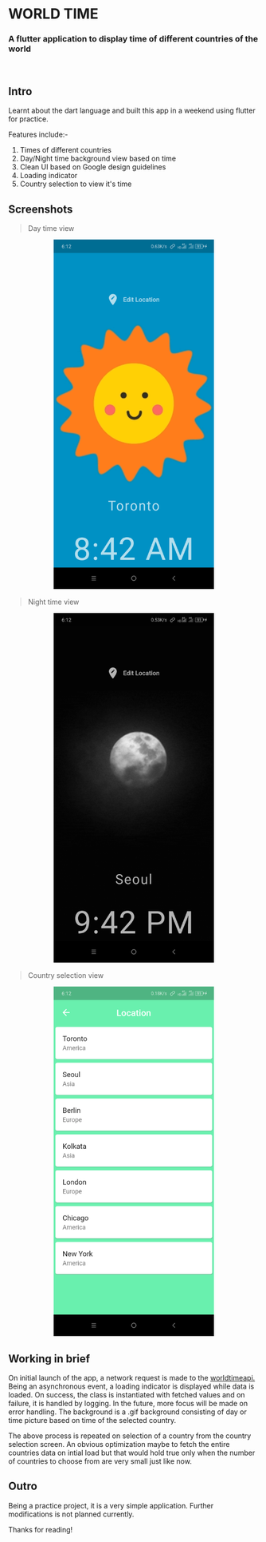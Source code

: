 # WORLD TIME
### A flutter application to display time of different countries of the world  
<br>  

## Intro
<p>Learnt about the dart language and built this app in a weekend using flutter for practice.  

Features include:-
1. Times of different countries
2. Day/Night time background view based on time
3. Clean UI based on Google design guidelines
4. Loading indicator 
5. Country selection to view it's time  
</p>

## Screenshots
> Day time view
<p align="center">
    <img src="./screenshots/daytime.png" height="700px" alt="daytime-img"/>
</p>

> Night time view
<p align="center">
    <img src="./screenshots/nightime.png" height="700px" alt="nighttime-img"/>
</p>

> Country selection view

<p align="center">
    <img src="./screenshots/selection.png" height="700px" alt="selection-img"/>
</p>

## Working in brief
On initial launch of the app, a network request is made to the [worldtimeapi.]("http://worldtimeapi.org/api") Being an asynchronous event, a loading indicator is displayed while data is loaded. On success, the class is instantiated with fetched values and on failure, it is handled by logging. In the future, more focus will be made on error handling. The background is a .gif background consisting of day or time picture based on time of the selected country. 

The above process is repeated on selection of a country from the country selection screen. An obvious optimization maybe to fetch the entire countries data on intial load but that would hold true only when the number of countries to choose from are very small just like now.

## Outro
Being a practice project, it is a very simple application. Further modifications is not planned currently.

Thanks for reading!